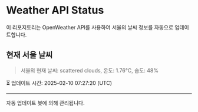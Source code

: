 
# Weather API Status

이 리포지토리는 OpenWeather API를 사용하여 서울의 날씨 정보를 자동으로 업데이트합니다.

## 현재 서울 날씨
> 서울의 현재 날씨: scattered clouds, 온도: 1.76°C, 습도: 48%

⏳ 업데이트 시간: 2025-02-10 07:27:20 (UTC)

---
자동 업데이트 봇에 의해 관리됩니다.
